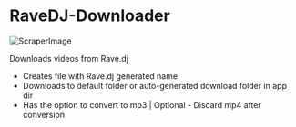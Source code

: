 # RaveDJ-Downloader

![ScraperImage](https://i.imgur.com/DzzObDZ.png "Screenshot")

Downloads videos from Rave.dj

* Creates file with Rave.dj generated name
* Downloads to default folder or auto-generated download folder in app dir
* Has the option to convert to mp3 | Optional - Discard mp4 after conversion
